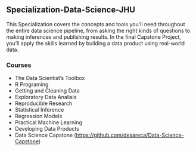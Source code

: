## Specialization-Data-Science-JHU

This Specialization covers the concepts and tools you'll need throughout the entire data science pipeline, from asking the right kinds of questions to making inferences and publishing results. In the final Capstone Project, you’ll apply the skills learned by building a data product using real-world data.

### Courses

- The Data Scientist’s Toolbox
- R Programing
- Getting and Cleaning Data
- Exploratory Data Analisis
- Reproducible Research
- Statistical Inference
- Regression Models
- Practical Machine Learning
- Developing Data Products
- Data Science Capstone (https://github.com/desareca/Data-Science-Capstone)


